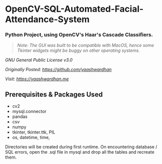 # OpenCV-SQL-Automated-Facial-Attendance-System
### Python Project, using OpenCV's Haar's Cascade Classifiers.
>*Note: The GUI was built to be compatible with MacOS, hence some Tkinter widgets might be buggy on other operating systems.*

*GNU General Public License v3.0*

*Originally Posted: https://github.com/yaashwardhan*

*Visit: https://yaashwardhan.me*

## Prerequisites & Packages Used
- cv2
- mysql.connector
- pandas
- csv
- numpy
- tkinter, tkinter.ttk, PIL
- os, datetime, time, 

Directories will be created during first runtime. 
On encountering database / SQL errors, open the .sql file in mysql and drop all the tables and recreate them.
